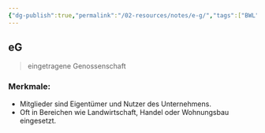 ```yaml
---
{"dg-publish":true,"permalink":"/02-resources/notes/e-g/","tags":["BWL"],"noteIcon":"","updated":"2025-08-26T16:35:03.000+02:00"}
---
```


## eG 
> eingetragene Genossenschaft

### Merkmale:
- Mitglieder sind Eigentümer und Nutzer des Unternehmens.
- Oft in Bereichen wie Landwirtschaft, Handel oder Wohnungsbau eingesetzt.